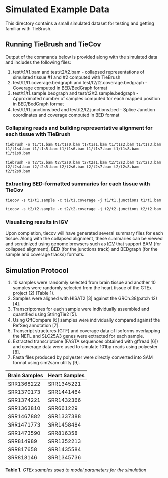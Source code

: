 # Simulated Example Data

This directory contains a small simulated dataset for testing and getting 
familiar with TieBrush.

## Running TieBrush and TieCov

Output of the commands below is provided along with the simulated data and includes the following files:

1. test/t1/t1.bam and test/t2/t2.bam - collapsed representations of simulated tissue #1 and #2 computed with TieBrush
2. test/t1/t1.coverage.bedgraph and test/t2/t2.coverage.bedgraph - Coverage computed in BED/BedGraph format
3. test/t1/t1.sample.bedgraph and test/t2/t2.sample.bedgraph - Approximated number of samples computed for each mapped position in BED/BedGraph format
4. test/t1/t1.junctions.bed and test/t2/t2.junctions.bed - Splice Junction coordinates and coverage computed in BED format

### Collapsing reads and building representative alignment for each tissue with TieBrush

```tiebrush -o t1/t1.bam t1/t1s0.bam t1/t1s1.bam t1/t1s2.bam t1/t1s3.bam t1/t1s4.bam t1/t1s5.bam t1/t1s6.bam t1/t1s7.bam t1/t1s8.bam t1/t1s9.bam```

```tiebrush -o t2/t2.bam t2/t2s0.bam t2/t2s1.bam t2/t2s2.bam t2/t2s3.bam t2/t2s4.bam t2/t2s5.bam t2/t2s6.bam t2/t2s7.bam t2/t2s8.bam t2/t2s9.bam```

### Extracting BED-formatted summaries for each tissue with TieCov

```tiecov -s t1/t1.sample -c t1/t1.coverage -j t1/t1.junctions t1/t1.bam```

```tiecov -s t2/t2.sample -c t2/t2.coverage -j t2/t2.junctions t2/t2.bam```

### Visualizing results in IGV
Upon completion, tiecov will have generated several summary files for each tissue.
Along with the collapsed alignment, these summaries can be viewed and scrutinized using
genome browsers such as [IGV](http://software.broadinstitute.org/software/igv/)
that support BAM (for collapsed alignment), BED (for the junctions track)
and BEDgraph (for the sample and coverage tracks) formats.

## Simulation Protocol
1. 10 samples were randomly selected from brain tissue and another 10 samples were randomly selected 
from the heart tissue of the GTEx project [2] (Table 1). 
2. Samples were aligned with HISAT2 [3] against the GRCh.38(patch 12) [4].
3. Transcriptomes for each sample were individually assembled and quantified using StringTie2 [5].
4. Using GffCompare [6] samples were individually compared against the RefSeq annotation [7].
5. Transcript structures (GTF) and coverage data of isoforms overlapping the NEFL and SLC25A3 genes 
   were extracted for each sample.
7. Extracted transcriptome (FASTA sequences obtained with gffread [6]) and coverage data 
   were used to simulate 101bp reads using polyester [8].
8. Fasta files produced by polyester were directly converted into SAM format using sim2sam utility [9].

| Brain Samples | Heart Samples |
|---------------|:--------------|
|SRR1368222     | SRR1345221    |
|SRR1370173  	| SRR1441464    |
|SRR1374221 	| SRR1432366    |
|SRR1363810     | SRR661229     |
|SRR1467882     | SRR1337388    |
|SRR1471773  	| SRR1458484    |
|SRR1473590   	| SRR816358     |
|SRR814989   	| SRR1352213    |
|SRR817658   	| SRR1435584    |
|SRR818146   	| SRR1345736    |

**Table 1.** *GTEx samples used to model parameters for the simulation*

